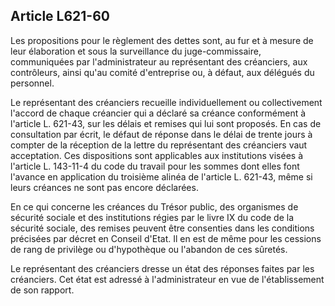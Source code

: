 Article L621-60
----
Les propositions pour le règlement des dettes sont, au fur et à mesure de leur
élaboration et sous la surveillance du juge-commissaire, communiquées par
l'administrateur au représentant des créanciers, aux contrôleurs, ainsi qu'au
comité d'entreprise ou, à défaut, aux délégués du personnel.

Le représentant des créanciers recueille individuellement ou collectivement
l'accord de chaque créancier qui a déclaré sa créance conformément à l'article
L. 621-43, sur les délais et remises qui lui sont proposés. En cas de
consultation par écrit, le défaut de réponse dans le délai de trente jours à
compter de la réception de la lettre du représentant des créanciers vaut
acceptation. Ces dispositions sont applicables aux institutions visées à
l'article L. 143-11-4 du code du travail pour les sommes dont elles font
l'avance en application du troisième alinéa de l'article L. 621-43, même si
leurs créances ne sont pas encore déclarées.

En ce qui concerne les créances du Trésor public, des organismes de sécurité
sociale et des institutions régies par le livre IX du code de la sécurité
sociale, des remises peuvent être consenties dans les conditions précisées par
décret en Conseil d'Etat. Il en est de même pour les cessions de rang de
privilège ou d'hypothèque ou l'abandon de ces sûretés.

Le représentant des créanciers dresse un état des réponses faites par les
créanciers. Cet état est adressé à l'administrateur en vue de l'établissement de
son rapport.
